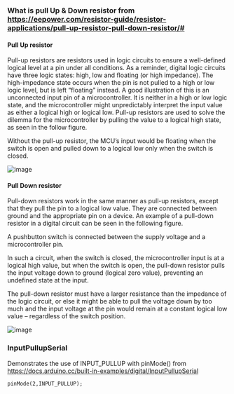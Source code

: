 ### What is pull Up & Down resistor from https://eepower.com/resistor-guide/resistor-applications/pull-up-resistor-pull-down-resistor/#

#### Pull Up resistor

Pull-up resistors are resistors used in logic circuits to ensure a well-defined logical level at a pin under all conditions. As a reminder, digital logic circuits have three logic states: high, low and floating (or high impedance). The high-impedance state occurs when the pin is not pulled to a high or low logic level, but is left “floating" instead. A good illustration of this is an unconnected input pin of a microcontroller. It is neither in a high or low logic state, and the microcontroller might unpredictably interpret the input value as either a logical high or logical low. Pull-up resistors are used to solve the dilemma for the microcontroller by pulling the value to a logical high state, as seen in the follow figure. 

Without the pull-up resistor, the MCU’s input would be floating when the switch is open and pulled down to a logical low only when the switch is closed.

![image](https://github.com/selldream2/My-Project/assets/27531428/9338daab-94d5-4394-a3a7-77347f41a145)


#### Pull Down resistor

Pull-down resistors work in the same manner as pull-up resistors, except that they pull the pin to a logical low value. They are connected between ground and the appropriate pin on a device. An example of a pull-down resistor in a digital circuit can be seen in the following figure.

A pushbutton switch is connected between the supply voltage and a microcontroller pin. 

In such a circuit, when the switch is closed, the microcontroller input is at a logical high value, but when the switch is open, the pull-down resistor pulls the input voltage down to ground (logical zero value), preventing an undefined state at the input. 

The pull-down resistor must have a larger resistance than the impedance of the logic circuit, or else it might be able to pull the voltage down by too much and the input voltage at the pin would remain at a constant logical low value – regardless of the switch position.

![image](https://github.com/selldream2/My-Project/assets/27531428/af41c721-b519-4b4d-9864-f4a36fa09c1d)

### InputPullupSerial

Demonstrates the use of INPUT_PULLUP with pinMode() from https://docs.arduino.cc/built-in-examples/digital/InputPullupSerial

```pinMode(2,INPUT_PULLUP);```


